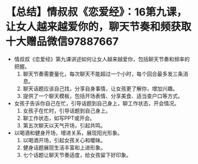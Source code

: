 # 【总结】情叔叔《恋爱经》：16第九课，让女人越来越爱你的，聊天节奏和频获取十大赠品微信97887667

-   情叔叔《恋爱经》第九课讲述如何让女人越来越爱你，包括聊天节奏和频率的把握。
    1.  聊天节奏需要量化，每次聊天不能超过一个小时，每个回合最多发三条消息。
    2.  聊天话题应该自己找，分享自身事情，让女孩更了解你，增加兴趣。
    3.  提供了一个聊天模板，包括开场表情、分享美食、适当查户口等方式。
-   女孩子告诉你自己在忙，引导话题到自己身上，聊工作状态，开会情况。
    1.  女孩子在忙时，引导话题到自己身上。
    2.  聊工作状态，如写PPT或开会。
    3.  第五次聊天以天气开场，引起共鸣。
-   以喝酒和健身开场，增进关系，展现阳光形象。
    1.  以喝酒开场，引起女孩关心和暧昧。
    2.  健身话题展现生活丰富和上进形象。
    3.  七个话题让聊天节奏适度，给女孩留下好印象。
